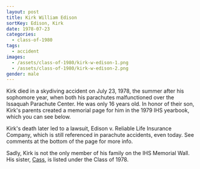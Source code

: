 ```yaml
---
layout: post
title: Kirk William Edison
sortKey: Edison, Kirk
date: 1978-07-23
categories:
  - class-of-1980
tags:
  - accident
images:
  - /assets/class-of-1980/kirk-w-edison-1.png
  - /assets/class-of-1980/kirk-w-edison-2.png
gender: male
---
```


Kirk died in a skydiving accident on July 23, 1978, the summer after his sophomore year, when both his parachutes malfunctioned over the Issaquah Parachute Center. He was only 16 years old. In honor of their son, Kirk's parents created a memorial page for him in the 1979 IHS yearbook, which you can see below.

Kirk's death later led to a lawsuit, Edison v. Reliable Life Insurance Company, which is still referenced in parachute accidents, even today. See comments at the bottom of the page for more info.

Sadly, Kirk is not the only member of his family on the IHS Memorial Wall. His sister, [Cass](https://ihsmemorial.org/class-of-1978/cathy-jean-edison/), is listed under the Class of 1978.
